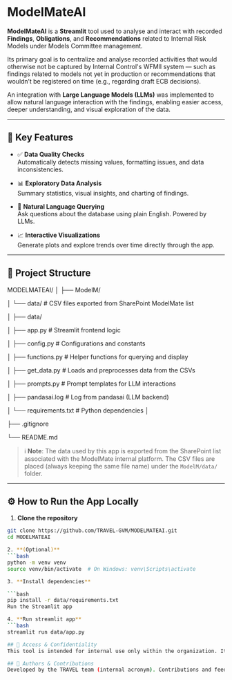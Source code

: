 # ModelMateAI

**ModelMateAI** is a **Streamlit** tool used to analyse and interact with recorded **Findings**, **Obligations**, and **Recommendations** related to Internal Risk Models under Models Committee management.

Its primary goal is to centralize and analyse recorded activities that would otherwise not be captured by Internal Control's WFMII system — such as findings related to models not yet in production or recommendations that wouldn’t be registered on time (e.g., regarding draft ECB decisions).

An integration with **Large Language Models (LLMs)** was implemented to allow natural language interaction with the findings, enabling easier access, deeper understanding, and visual exploration of the data.

---

## 🧠 Key Features

- ✅ **Data Quality Checks**  
  Automatically detects missing values, formatting issues, and data inconsistencies.

- 📊 **Exploratory Data Analysis**  
  Summary statistics, visual insights, and charting of findings.

- 💬 **Natural Language Querying**  
  Ask questions about the database using plain English. Powered by LLMs.

- 📈 **Interactive Visualizations**  
  Generate plots and explore trends over time directly through the app.

---

## 📁 Project Structure

MODELMATEAI/
│
├── ModelM/

│ └── data/ # CSV files exported from SharePoint ModelMate list

│
├── data/

│ ├── app.py # Streamlit frontend logic

│ ├── config.py # Configurations and constants

│ ├── functions.py # Helper functions for querying and display

│ ├── get_data.py # Loads and preprocesses data from the CSVs

│ ├── prompts.py # Prompt templates for LLM interactions

│ ├── pandasai.log # Log from pandasai (LLM backend)

│ └── requirements.txt # Python dependencies
│

├── .gitignore

└── README.md


> ℹ️ **Note**: The data used by this app is exported from the SharePoint list associated with the ModelMate internal platform. The CSV files are placed (always keeping the same file name) under the `ModelM/data/` folder.

---

## ⚙️ How to Run the App Locally

1. **Clone the repository**

```bash
git clone https://github.com/TRAVEL-GVM/MODELMATEAI.git
cd MODELMATEAI

2. **(Optional)**
```bash
python -m venv venv
source venv/bin/activate  # On Windows: venv\Scripts\activate

3. **Install dependencies**

```bash
pip install -r data/requirements.txt
Run the Streamlit app

4. **Run streamlit app**
```bash
streamlit run data/app.py

## 🔐 Access & Confidentiality
This tool is intended for internal use only within the organization. It connects to sensitive data sources and uses internal documentation. Do not share or publish without proper authorization.

## 👥 Authors & Contributions
Developed by the TRAVEL team (internal acronym). Contributions and feedback are welcome via internal channels or through pull requests if applicable.
